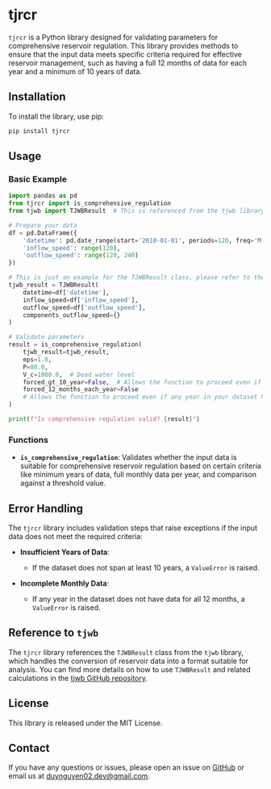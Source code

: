 # tjrcr

`tjrcr` is a Python library designed for validating parameters for comprehensive reservoir regulation. This library
provides methods to ensure that the input data meets specific criteria required for effective reservoir management, such
as having a full 12 months of data for each year and a minimum of 10 years of data.

## Installation

To install the library, use pip:

```bash
pip install tjrcr
```

## Usage

### Basic Example

```python
import pandas as pd
from tjrcr import is_comprehensive_regulation
from tjwb import TJWBResult  # This is referenced from the tjwb library

# Prepare your data
df = pd.DataFrame({
    'datetime': pd.date_range(start='2010-01-01', periods=120, freq='M'),
    'inflow_speed': range(120),
    'outflow_speed': range(120, 240)
})

# This is just an example for the TJWBResult class, please refer to the tjwb library for more details
tjwb_result = TJWBResult(
    datetime=df['datetime'],
    inflow_speed=df['inflow_speed'],
    outflow_speed=df['outflow_speed'],
    components_outflow_speed={}
)

# Validate parameters
result = is_comprehensive_regulation(
    tjwb_result=tjwb_result,
    eps=1.0,
    P=80.0,
    V_c=1000.0,  # Dead water level
    forced_gt_10_year=False,  # Allows the function to proceed even if your dataset spans fewer than 10 years.
    forced_12_months_each_year=False
    # Allows the function to proceed even if any year in your dataset has fewer than 12 months of data.
)

print(f"Is comprehensive regulation valid? {result}")
```

### Functions

- **`is_comprehensive_regulation`**: Validates whether the input data is suitable for comprehensive reservoir regulation
  based on certain criteria like minimum years of data, full monthly data per year, and comparison against a threshold
  value.

## Error Handling

The `tjrcr` library includes validation steps that raise exceptions if the input data does not meet the required
criteria:

- **Insufficient Years of Data**:
    - If the dataset does not span at least 10 years, a `ValueError` is raised.

- **Incomplete Monthly Data**:
    - If any year in the dataset does not have data for all 12 months, a `ValueError` is raised.

## Reference to `tjwb`

The `tjrcr` library references the `TJWBResult` class from the `tjwb` library, which handles the conversion of reservoir
data into a format suitable for analysis. You can find more details on how to use `TJWBResult` and related calculations
in the [tjwb GitHub repository](https://github.com/duynguyen02/tjwb).

## License

This library is released under the MIT License.

## Contact

If you have any questions or issues, please open an issue on [GitHub](https://github.com/duynguyen02/tjrcr/issues) or
email us at [duynguyen02.dev@gmail.com](mailto:duynguyen02.dev@gmail.com).
